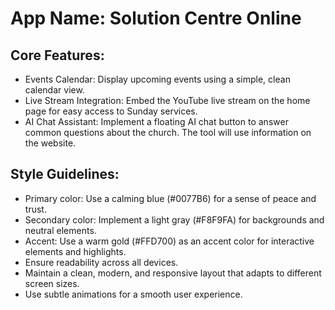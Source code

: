 # **App Name**: Solution Centre Online

## Core Features:

- Events Calendar: Display upcoming events using a simple, clean calendar view.
- Live Stream Integration: Embed the YouTube live stream on the home page for easy access to Sunday services.
- AI Chat Assistant: Implement a floating AI chat button to answer common questions about the church. The tool will use information on the website.

## Style Guidelines:

- Primary color: Use a calming blue (#0077B6) for a sense of peace and trust.
- Secondary color: Implement a light gray (#F8F9FA) for backgrounds and neutral elements.
- Accent: Use a warm gold (#FFD700) as an accent color for interactive elements and highlights.
- Ensure readability across all devices.
- Maintain a clean, modern, and responsive layout that adapts to different screen sizes.
- Use subtle animations for a smooth user experience.